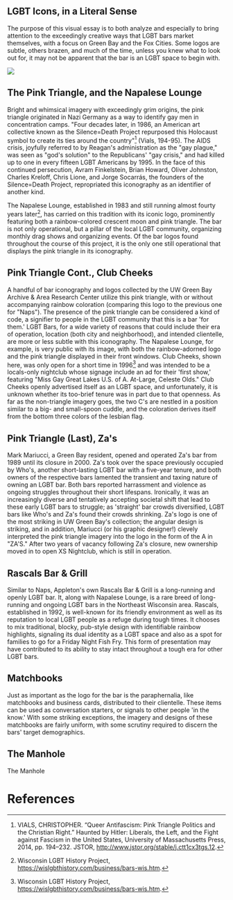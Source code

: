 ## LGBT Icons, in a Literal Sense

The purpose of this visual essay is to both analyze and especially to bring attention to the exceedingly creative ways that LGBT bars market themselves, with a focus on Green Bay and the Fox Cities. Some logos are subtle, others brazen, and much of the time, unless you knew what to look out for, it may not be apparent that the bar is an LGBT space to begin with.

<param ve-image 
       label="My World Hand-Drawn Flier" 
       description="Framed poster for My World, drawn by then-owner, Bob Hackl." 
       url="https://github.com/Votiaw09/Imagas/blob/main/Rainbow%20Over%20Wisconsin,%20My%20World%20flier.jpg?raw=true">

<a href="https://juncture-digital.org"><img src="https://juncture-digital.org/images/ve-button.png"></a>

<param ve-config 
       title="Where Everybody Knows Your Name: LGBT Bars in Northeast Wisconsin"
       author="Austin Votis"
       banner="https://github.com/Votiaw09/Imagas/blob/main/dh%20final%20banner.jpg?raw=true" 
       layout="vertical">

## The Pink Triangle, and the Napalese Lounge

Bright and whimsical imagery with exceedingly grim origins, the pink triangle originated in Nazi Germany as a way to identify gay men in concentration camps. "Four decades later, in 1986, an American art collective known as the Silence=Death Project repurposed this Holocaust symbol to create its ties around the country"[^1] (Vials, 194-95). The AIDS crisis, joyfully referred to by Reagan's administration as the "gay plague," was seen as "god's solution" to the Republicans' "gay crisis," and had killed up to one in every fifteen LGBT Americans by 1995. In the face of this continued persecution, Avram Finkelstein, Brian Howard, Oliver Johnston, Charles Kreloff, Chris Lione, and Jorge Socarrás, the founders of the Silence=Death Project, repropriated this iconography as an identifier of another kind.

<param ve-image 
       label="Silence=Death" 
       description="Slogan of the Silence=Death Project."  url="https://upload.wikimedia.org/wikipedia/commons/6/61/A_pink_triangle_against_a_black_backdrop_with_the_words_%27Silence%3DDeath%27_representing_an_advertisement_for_The_Silence_%3D_Death_Project_used_by_permission_by_ACT-UP%2C_The_AIDS_Coalition_To_Unleash_Power._Wellcome_L0052822.jpg">

The Napalese Lounge, established in 1983 and still running almost fourty years later[^2], has carried on this tradition with its iconic logo, prominently featuring both a rainbow-colored crescent moon and pink triangle. The bar is not only operational, but a pillar of the local LGBT community, organizing monthly drag shows and organizing events. Of the bar logos found throughout the course of this project, it is the only one still operational that displays the pink triangle in its iconography.

<param ve-image 
       label="Napalese Lounge Logo" 
       description="Logo of the Napalese Lounge in Green Bay" 
       url="https://github.com/Votiaw09/Imagas/blob/main/Copy%20of%20Eiler%20-%20Napalese%20Lounge%20Logo%20(1).jpg?raw=true">
       
<param ve-image 
       label="Napalese Lounge Bowling Team Shirts" 
       description="Logo of the Napalese Lounge on Bowling Shirts" 
       url="https://github.com/Votiaw09/Imagas/blob/main/Copy%20of%20Eiler%20-%20Naps%20Bowling%20League%201.jpg?raw=true">
       
<param ve-map title="Napalese Lounge, Initial Location 1983-2000" center="44.51130367738143, -88.0240842739042" zoom="12" 
<param ve-map-marker
       url="https://upload.wikimedia.org/wikipedia/commons/e/ed/Map_pin_icon.svg"
       coords="44.51130367738143, -88.0240842739042"
       size="47,64"
       iconAnchor="22, 94">
       
<param ve-map title="Napalese Lounge, Relocated 2000-Present" center="44.51131825254179, -87.99322045325613" zoom="16" 
<param ve-map-marker
       url="https://upload.wikimedia.org/wikipedia/commons/e/ed/Map_pin_icon.svg"
       coords="44.51131825254179, -87.99322045325613"
       size="47,64"
       iconAnchor="22, 94">

## Pink Triangle Cont., Club Cheeks

A handful of bar iconography and logos collected by the UW Green Bay Archive & Area Research Center utilize this pink triangle, with or without accompanying rainbow coloration (comparing this logo to the previous one for "Naps"). The presence of the pink triangle can be considered a kind of code, a signifier to people in the LGBT community that this is a bar 'for them.' LGBT Bars, for a wide variety of reasons that could include their era of operation, location (both city and neighborhood), and intended clientelle, are more or less subtle with this iconography. The Napalese Lounge, for example, is very public with its image, with both the rainbow-adorned logo and the pink triangle displayed in their front windows. Club Cheeks, shown here, was only open for a short time in 1996[^2] and was intended to be a locals-only nightclub whose signage include an ad for their 'first show,' featuring "Miss Gay Great Lakes U.S. of A. At-Large, Celeste Olds." Club Cheeks openly advertised itself as an LGBT space, and unfortunately, it is unknown whether its too-brief tenure was in part due to that openness. As far as the non-triangle imagery goes, the two C's are nestled in a position similar to a big- and small-spoon cuddle, and the coloration derives itself from the bottom three colors of the lesbian flag.
<param ve-image 
       label="Club Cheeks Logo" 
       description="T-shirt logo of Club Cheeks in Green Bay" 
       url="https://raw.githubusercontent.com/Votiaw09/Imagas/main/Votis%2C%20Austin002.jpg">
       
<param ve-map title="Club Cheeks" center="44.51445250891673, -88.02394858567011" zoom="16" 
       <param ve-map-marker
       url="https://upload.wikimedia.org/wikipedia/commons/e/ed/Map_pin_icon.svg"
       coords="44.51445250891673, -88.02394858567011"
       size="47,64"
       iconAnchor="22, 94">
       
## Pink Triangle (Last), Za's

Mark Mariucci, a Green Bay resident, opened and operated Za's bar from 1989 until its closure in 2000. Za's took over the space previously occupied by Who's, another short-lasting LGBT bar with a five-year tenure, and both owners of the respective bars lamented the transient and taxing nature of owning an LGBT bar. Both bars reported harrassment and violence as ongoing struggles throughout their short lifespans. Ironically, it was an increasingly diverse and tentatively accepting societal shift that lead to these early LGBT bars to struggle; as 'straight' bar crowds diversified, LGBT bars like Who's and Za's found their crowds shrinking. Za's logo is one of the most striking in UW Green Bay's collection; the angular design is striking, and in addition, Mariucci (or his graphic designer!) clevely interpreted the pink triangle imagery into the logo in the form of the A in "ZA'S." After two years of vacancy following Za's closure, new ownership moved in to open XS Nightclub, which is still in operation.

<param ve-image 
       label="Za's t-shirt logo" 
       description="A t-shirt design for Za's Bar, est. 1989-2000" 
       url="https://raw.githubusercontent.com/Votiaw09/Imagas/main/Za_s%20t-shirt.jpg">
       
<param ve-map title="Za's" center="44.51241440558864, -88.00110089180488" zoom="16" 
<param ve-map-marker
       url="https://upload.wikimedia.org/wikipedia/commons/e/ed/Map_pin_icon.svg"
       coords="44.51241440558864, -88.00110089180488"
       size="47,64"
       iconAnchor="22, 94">       
       
<param ve-image 
       label="XS Nightclub T-Shirt Logo" 
       description="A t-shirt for Club XS, presently operated." 
       url="https://github.com/Votiaw09/Imagas/blob/main/Votis,%20Austin005.jpg?raw=true">       

## Rascals Bar & Grill

Similar to Naps, Appleton's own Rascals Bar & Grill is a long-running and openly LGBT bar. It, along with Napalese Lounge, is a rare breed of long-running and ongoing LGBT bars in the Northeast Wisconsin area. Rascals, established in 1992, is well-known for its friendly environment as well as its reputation to local LGBT people as a refuge during tough times. It chooses to mix traditional, blocky, pub-style design with identifiable rainbow highlights, signaling its dual identity as a LGBT space and also as a spot for families to go for a Friday Night Fish Fry. This form of presentation may have contributed to its ability to stay intact throughout a tough era for other LGBT bars.

<param ve-image 
       label="Rascals 1990" 
       description="A group of people standing outside the Rascals Bar sign" 
       url="https://github.com/Votiaw09/Imagas/blob/main/Rascals%201990-1995001.jpg?raw=true">
<param ve-image 
       label="Rascals Business Card" 
       description="A color-printed business card for Rascals Bar & Grill featuring rainbow coloration." 
       url="https://github.com/Votiaw09/Imagas/blob/main/Votis,%20Austin009.jpg?raw=true">
       
<param ve-map title="Rascal's" center="44.27312962995819, -88.39693195088473" zoom="16" 
<param ve-map-marker
       url="https://upload.wikimedia.org/wikipedia/commons/e/ed/Map_pin_icon.svg"
       coords="44.27312962995819, -88.39693195088473"
       size="47,64"
       iconAnchor="22, 94">
       
## Matchbooks

Just as important as the logo for the bar is the paraphernalia, like matchbooks and business cards, distributed to their clientelle. These items can be used as conversation starters, or signals to other people 'in the know.' With some striking exceptions, the imagery and designs of these matchbooks are fairly uniform, with some scrutiny required to discern the bars' target demographics.

<param ve-image 
       label="A Smoker's Trip Down Memory Lane" 
       description="A collection of matchbooks from various local LGBT bars." 
       url="https://github.com/Votiaw09/Imagas/blob/main/Rainbow%20Over%20Wisconsin%20Smokers%20Trip%20Down%20Memory%20Lane.jpg?raw=true">
       
<param ve-image 
       label="Roxy's Matchbook" 
       description="A collection of matchbooks from various local LGBT bars." 
       url="https://github.com/Votiaw09/Imagas/blob/main/Roxy%20Lounge%20Matchbook.jpg?raw=true">
       
<param ve-image 
       label="Silver Saddles Saloon Matchbook" 
       description="A collection of matchbooks from various local LGBT bars." 
       url="https://github.com/Votiaw09/Imagas/blob/main/Rainbow%20Over%20Wisconsin,%20Silver%20Saddle%20Saloon%20matchbook.jpg?raw=true">       
       
## The Manhole

The Manhole

# References

[^1]: VIALS, CHRISTOPHER. “Queer Antifascism: Pink Triangle Politics and the Christian Right.” Haunted by Hitler: Liberals, the Left, and the Fight against Fascism in the United States, University of Massachusetts Press, 2014, pp. 194–232. JSTOR, http://www.jstor.org/stable/j.ctt1cx3tgs.12.
[^2]: Wisconsin LGBT History Project, https://wislgbthistory.com/business/bars-wis.htm.

